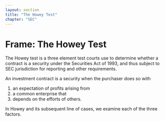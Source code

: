 ```yaml
---
layout: section
title: "The Howey Test"
chapter: "SEC"
---
```


# Frame: The Howey Test

The Howey test is a three element test courts use to determine whether a contract is a security under the Securities Act of 1993, and 
thus subject to SEC jurisdiction for reporting and other requirements.

An investment contract is a security when the purchaser does so with

1) an expectation of profits arising from
2) a common enterprise that
3) depends on the efforts of others.

In Howey and its subsequent line of cases, we examine each of the three factors.
